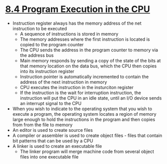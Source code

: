 # [8.4 Program Execution in the CPU](https://bob.cs.sonoma.edu/IntroCompOrg-RPi/sec-progexec.html)

* Instruction register always has the memory address of the net instruction to be executed
  * A sequence of instructions is stored in memory
  * The memory addresses where the first instruction is located is copied to the program counter
  * The CPU sends the address in the program counter to memory via the address bus
  * Main memory responds by sending a copy of the state of the bits at that memory location on the data bus, which the CPU then copies into its instruction register
  * Instruction pointer is automatically incremented to contain the address of the next instruction in memory
  * CPU executes the instruction in the insturciton register
  * If the instruction is the wait for interruption instruction, the instruction will put the CPU in an idle state, until an I/O device sends an interrupt signal to the CPU
* When you wish to indicate to the operating system that you wish to execute a program, the operating system locates a region of memory large enough to hold the instructions in the program and then copies from from the file to memory
* An editor is used to create source files
* A compiler or assembler is used to create object files - files that contain bit patterns that can be used by a CPU
* A linker is used to create an executable file
  * The linker program will merge machine code from several object files into one executable file
